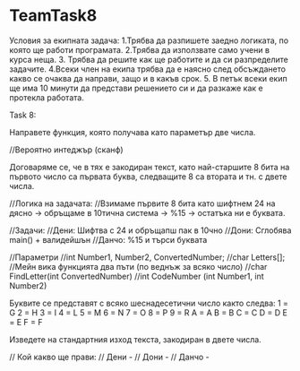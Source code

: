 # TeamTask8

Условия за екипната задача:
1.Трябва да разпишете заедно логиката, по която ще работи програмата.
2.Трябва да използвате само учени в курса неща. 
3. Трябва да решите как ще работите и да си разпределите задачите.
4.Всеки член на екипа трябва да е наясно след обсъждането какво се очаква да направи, защо и в какъв срок. 
5. В петък всеки екип ще има 10 минути да представи решението си и да разкаже как е протекла работата.


Task 8:

Направете функция, която получава като параметър две числа.

//Вероятно интеджър (сканф)

 Договаряме се, че в тях е закодиран текст, като най-старшите 8 бита на първото число са първата буква, следващите 8 са втората и тн. с двете числа. 

 //Логика на задачата: 
 //Взимаме първите 8 бита като шифтнем 24 на дясно -> обръщаме в 10тична система -> %15 -> остатъка ни е буквата.

//Задачи:
 //Дени: Шифтва с 24 и обръщапш пак в 10чно
 //Дони: Сглобява main() + валидейшън
 //Данчо: %15 и търси буквата


//Параметри
//int Number1, Number2, ConvertedNumber;
//char Letters[];
//Мейн вика функцията два пъти (по веднъж за всяко число)
//char FindLetter(int ConvertedNumber)
//int CodeNumber (int Number1, int Number2)

 Буквите се представят с всяко шеснадесетични число както следва: 
1 = G 
2 = H 
3 = I 
4 = L 
5 = M 
6 = N
7 = O 
8 = P 
9 = R 
A = A 
B = B 
C = C 
D = D 
E = E
F = F 

Изведете на стандартния изход текста, закодиран в двете числа. 

// Кой какво ще прави:
// Дени - 
// Дони - 
// Данчо - 